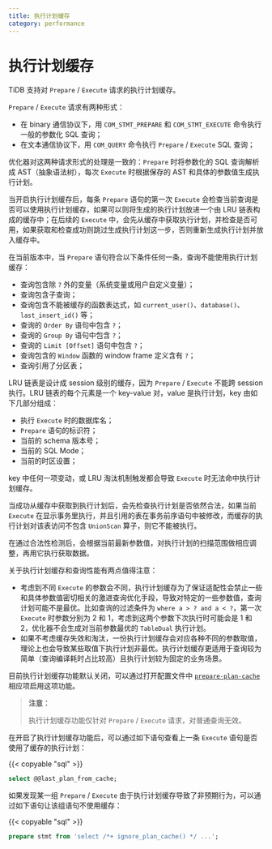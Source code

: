```yaml
---
title: 执行计划缓存
category: performance
---
```


# 执行计划缓存

TiDB 支持对 `Prepare` / `Execute` 请求的执行计划缓存。

`Prepare` / `Execute` 请求有两种形式：

- 在 binary 通信协议下，用 `COM_STMT_PREPARE` 和 `COM_STMT_EXECUTE` 命令执行一般的参数化 SQL 查询；
- 在文本通信协议下，用 `COM_QUERY` 命令执行 `Prepare` / `Execute` SQL 查询；

优化器对这两种请求形式的处理是一致的：`Prepare` 时将参数化的 SQL 查询解析成 AST（抽象语法树），每次 `Execute` 时根据保存的 AST 和具体的参数值生成执行计划。

当开启执行计划缓存后，每条 `Prepare` 语句的第一次 `Execute` 会检查当前查询是否可以使用执行计划缓存，如果可以则将生成的执行计划放进一个由 LRU 链表构成的缓存中；在后续的 `Execute` 中，会先从缓存中获取执行计划，并检查是否可用，如果获取和检查成功则跳过生成执行计划这一步，否则重新生成执行计划并放入缓存中。

在当前版本中，当 `Prepare` 语句符合以下条件任何一条，查询不能使用执行计划缓存：

- 查询包含除 `?` 外的变量（系统变量或用户自定义变量）；
- 查询包含子查询；
- 查询包含不能被缓存的函数表达式，如 `current_user()`、`database()`、`last_insert_id()` 等；
- 查询的 `Order By` 语句中包含 `?`；
- 查询的 `Group By` 语句中包含 `?`；
- 查询的 `Limit [Offset]` 语句中包含 `?`；
- 查询包含的 `Window` 函数的 window frame 定义含有 `?`；
- 查询引用了分区表；

LRU 链表是设计成 session 级别的缓存，因为 `Prepare` / `Execute` 不能跨 session 执行。LRU 链表的每个元素是一个 key-value 对，value 是执行计划，key 由如下几部分组成：

- 执行 `Execute` 时的数据库名；
- `Prepare` 语句的标识符；
- 当前的 schema 版本号；
- 当前的 SQL Mode；
- 当前的时区设置；

key 中任何一项变动，或 LRU 淘汰机制触发都会导致 `Execute` 时无法命中执行计划缓存。

当成功从缓存中获取到执行计划后，会先检查执行计划是否依然合法，如果当前 `Execute` 在显示事务里执行，并且引用的表在事务前序语句中被修改，而缓存的执行计划对该表访问不包含 `UnionScan` 算子，则它不能被执行。

在通过合法性检测后，会根据当前最新参数值，对执行计划的扫描范围做相应调整，再用它执行获取数据。

关于执行计划缓存和查询性能有两点值得注意：

- 考虑到不同 `Execute` 的参数会不同，执行计划缓存为了保证适配性会禁止一些和具体参数值密切相关的激进查询优化手段，导致对特定的一些参数值，查询计划可能不是最优。比如查询的过滤条件为 `where a > ? and a < ?`，第一次 `Execute` 时参数分别为 2 和 1，考虑到这两个参数下次执行时可能会是 1 和 2，优化器不会生成对当前参数最优的 `TableDual` 执行计划。
- 如果不考虑缓存失效和淘汰，一份执行计划缓存会对应各种不同的参数取值，理论上也会导致某些取值下执行计划非最优。执行计划缓存更适用于查询较为简单（查询编译耗时占比较高）且执行计划较为固定的业务场景。

目前执行计划缓存功能默认关闭，可以通过打开配置文件中 [`prepare-plan-cache`](/tidb-configuration-file.md#prepared-plan-cache) 相应项启用这项功能。

> **注意：**
>
> 执行计划缓存功能仅针对 `Prepare` / `Execute` 请求，对普通查询无效。

在开启了执行计划缓存功能后，可以通过如下语句查看上一条 `Execute` 语句是否使用了缓存的执行计划：

{{< copyable "sql" >}}

```sql
select @@last_plan_from_cache;
```

如果发现某一组 `Prepare` / `Execute` 由于执行计划缓存导致了非预期行为，可以通过如下语句让该组语句不使用缓存：

{{< copyable "sql" >}}

```sql
prepare stmt from 'select /*+ ignore_plan_cache() */ ...';
```

